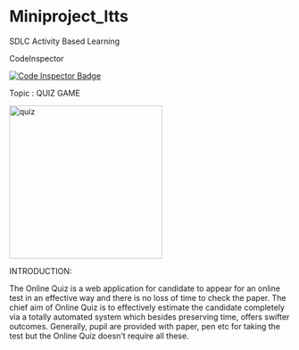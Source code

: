 # Miniproject_ltts

SDLC Activity Based Learning 

CodeInspector

 [![Code Inspector Badge](https://www.code-inspector.com/project/24938/score/svg)](https://www.code-inspector.com/project/24938/status/svg)


Topic : QUIZ GAME

<img width="274" alt="quiz" src="https://user-images.githubusercontent.com/86143586/125155745-872e8080-e17f-11eb-9f92-f4af4e5b5ff0.PNG">


INTRODUCTION:

The Online Quiz is a web application for candidate to appear for an online test in an effective way and there is no loss of time to check the paper. The chief aim of Online Quiz is to effectively estimate the candidate completely via a totally automated system which besides preserving time, offers swifter outcomes. Generally, pupil are provided with paper, pen etc for taking the test but the Online Quiz doesn’t require all these.



